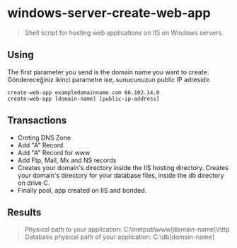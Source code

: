 # windows-server-create-web-app
>Shell script for hosting web applications on IIS on Windows servers.
## Using
The first parameter you send is the domain name you want to create.
Göndereceğiniz ikinci parametre ise, sunucunuzun public IP adresidir. 
```
create-web-app exampledomainname.com 66.102.14.0
create-web-app [domain-name] [public-ip-address]
```

## Transactions
- Creting DNS Zone
- Add "A" Record
- Add "A" Record for www
- Add Ftp, Mail, Mx and NS records
- Creates your domain's directory inside the IIS hosting directory. Creates your domain's directory for your database files, inside the db directory on drive C.
- Finally pool, app created on IIS and bonded.

## Results
>Physical path to your application: C:\inetpub\www\[domain-name]\http
>Database physical path of your application: C:\db\[domain-name]
